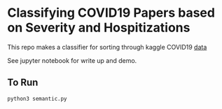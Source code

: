 # Classifying COVID19 Papers based on Severity and Hospitizations


This repo makes a classifier for sorting through kaggle COVID19 [data](https://www.kaggle.com/allen-institute-for-ai/CORD-19-research-challenge)

See jupyter notebook for write up and demo.

## To Run

`python3 semantic.py`

